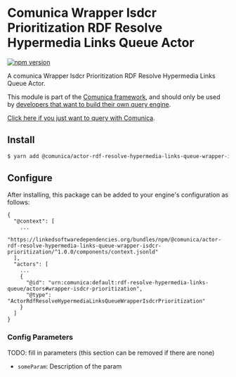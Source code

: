 # Comunica Wrapper Isdcr Prioritization RDF Resolve Hypermedia Links Queue Actor

[![npm version](https://badge.fury.io/js/%40comunica%2Factor-rdf-resolve-hypermedia-links-queue-wrapper-isdcr-prioritization.svg)](https://www.npmjs.com/package/@comunica/actor-rdf-resolve-hypermedia-links-queue-wrapper-isdcr-prioritization)

A comunica Wrapper Isdcr Prioritization RDF Resolve Hypermedia Links Queue Actor.

This module is part of the [Comunica framework](https://github.com/comunica/comunica),
and should only be used by [developers that want to build their own query engine](https://comunica.dev/docs/modify/).

[Click here if you just want to query with Comunica](https://comunica.dev/docs/query/).

## Install

```bash
$ yarn add @comunica/actor-rdf-resolve-hypermedia-links-queue-wrapper-isdcr-prioritization
```

## Configure

After installing, this package can be added to your engine's configuration as follows:
```text
{
  "@context": [
    ...
    "https://linkedsoftwaredependencies.org/bundles/npm/@comunica/actor-rdf-resolve-hypermedia-links-queue-wrapper-isdcr-prioritization/^1.0.0/components/context.jsonld"
  ],
  "actors": [
    ...
    {
      "@id": "urn:comunica:default:rdf-resolve-hypermedia-links-queue/actors#wrapper-isdcr-prioritization",
      "@type": "ActorRdfResolveHypermediaLinksQueueWrapperIsdcrPrioritization"
    }
  ]
}
```

### Config Parameters

TODO: fill in parameters (this section can be removed if there are none)

* `someParam`: Description of the param
